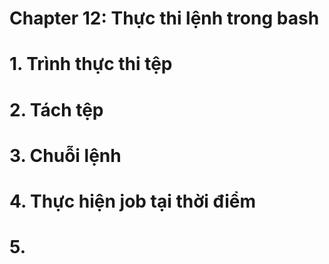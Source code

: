 # Chapter 12: Thực thi lệnh trong bash
# 1. Trình thực thi tệp
# 2. Tách tệp 
# 3. Chuỗi lệnh
# 4. Thực hiện job tại thời điểm
# 5. 